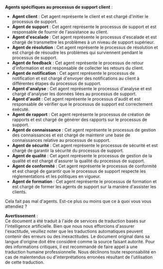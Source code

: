 **Agents spécifiques au processus de support client** :

- **Agent client** : Cet agent représente le client et est chargé d'initier le processus de support.
- **Agent de support** : Cet agent représente le processus de support et est responsable de fournir de l'assistance au client.
- **Agent d'escalade** : Cet agent représente le processus d'escalade et est chargé de transmettre les problèmes à un niveau de support supérieur.
- **Agent de résolution** : Cet agent représente le processus de résolution et est chargé de résoudre les problèmes qui surviennent pendant le processus de support.
- **Agent de feedback** : Cet agent représente le processus de retour d'information et est responsable de collecter les retours du client.
- **Agent de notification** : Cet agent représente le processus de notification et est chargé d'envoyer des notifications au client à différentes étapes du processus de support.
- **Agent d'analyse** : Cet agent représente le processus d'analyse et est chargé d'analyser les données liées au processus de support.
- **Agent d'audit** : Cet agent représente le processus d'audit et est responsable de vérifier que le processus de support est correctement exécuté.
- **Agent de rapport** : Cet agent représente le processus de création de rapports et est chargé de générer des rapports sur le processus de support.
- **Agent de connaissance** : Cet agent représente le processus de gestion des connaissances et est chargé de maintenir une base de connaissances relative au processus de support.
- **Agent de sécurité** : Cet agent représente le processus de sécurité et est chargé de garantir la sécurité du processus de support.
- **Agent de qualité** : Cet agent représente le processus de gestion de la qualité et est chargé d'assurer la qualité du processus de support.
- **Agent de conformité** : Cet agent représente le processus de conformité et est chargé de garantir que le processus de support respecte les réglementations et les politiques en vigueur.
- **Agent de formation** : Cet agent représente le processus de formation et est chargé de former les agents de support sur la manière d'assister les clients.

Cela fait pas mal d'agents. Est-ce plus ou moins que ce à quoi vous vous attendiez ?

**Avertissement** :  
Ce document a été traduit à l'aide de services de traduction basés sur l'intelligence artificielle. Bien que nous nous efforcions d'assurer l'exactitude, veuillez noter que les traductions automatiques peuvent contenir des erreurs ou des inexactitudes. Le document original dans sa langue d'origine doit être considéré comme la source faisant autorité. Pour des informations critiques, il est recommandé de faire appel à une traduction humaine professionnelle. Nous déclinons toute responsabilité en cas de malentendus ou d'interprétations erronées résultant de l'utilisation de cette traduction.